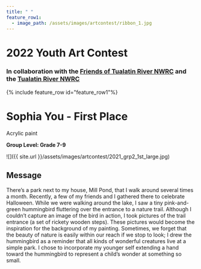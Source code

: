 ```yaml
---
title: " "
feature_row1:
  - image_path: /assets/images/artcontest/ribbon_1.jpg
---
```


# 2022 Youth Art Contest

### In collaboration with the [Friends of Tualatin River NWRC](https://fotr.wildapricot.org/) and the [Tualatin River NWRC](https://www.fws.gov/refuge/Tualatin_River/)

{% include feature_row id="feature_row1"%}

# Sophia You - First Place  
Acrylic paint  

**Group Level: Grade 7-9**  

![]({{ site.url }}/assets/images/artcontest/2021_grp2_1st_large.jpg)

## Message

There’s a park next to my house, Mill Pond, that I walk around several times a month. Recently, a few of my friends and I gathered there to celebrate Halloween. While we were walking around the lake, I saw a tiny pink-and-green hummingbird fluttering over the entrance to a nature trail. Although I couldn’t capture an image of the bird in action, I took pictures of the trail entrance (a set of rickety wooden steps). These pictures would become the inspiration for the background of my painting. Sometimes, we forget that the beauty of nature is easily within our reach if we stop to look; I drew the hummingbird as a reminder that all kinds of wonderful creatures live at a simple park. I chose to incorporate my younger self extending a hand toward the hummingbird to represent a child’s wonder at something so small.
